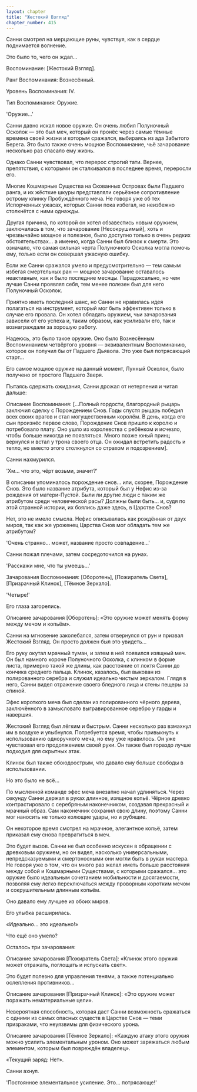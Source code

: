```yaml
---
layout: chapter
title: "Жестокий Взгляд"
chapter_number: 415
---
```


Санни смотрел на мерцающие руны, чувствуя, как в сердце поднимается волнение.

Это было то, чего он ждал…

Воспоминание: [Жестокий Взгляд].

Ранг Воспоминания: Вознесённый.

Уровень Воспоминания: IV.

Тип Воспоминания: Оружие.

'Оружие…'

Санни давно искал новое оружие. Он очень любил Полуночный Осколок — это был меч, который он пронёс через самые тёмные времена своей жизни и которым сражался, выбираясь из ада Забытого Берега. Это было также очень мощное Воспоминание, чьё зачарование несколько раз спасало ему жизнь.

Однако Санни чувствовал, что перерос строгий тати. Вернее, препятствия, с которыми он сталкивался в последнее время, переросли его.

Многие Кошмарные Существа на Скованных Островах были Падшего ранга, и их жёсткие шкуры представляли серьёзное сопротивление острому клинку Пробуждённого меча. Не говоря уже об тех Испорченных ужасах, которых Санни пока избегал, но неизбежно столкнётся с ними однажды.

Другая причина, по которой он хотел обзавестись новым оружием, заключалась в том, что зачарование [Несокрушимый], хоть и чрезвычайно мощное и полезное, было доступно только в очень редких обстоятельствах… а именно, когда Санни был близок к смерти. Это означало, что самая сильная черта Полуночного Осколка могла помочь ему, только если он совершал ужасную ошибку.

Если же Санни сражался умело и предусмотрительно — тем самым избегая смертельных ран — мощное зачарование оставалось неактивным, как и было последние месяцы. Парадоксально, но чем лучше Санни проявлял себя, тем менее полезен был для него Полуночный Осколок.

Приятно иметь последний шанс, но Санни не нравилась идея полагаться на инструмент, который мог быть эффективен только в случае его провала. Он хотел обладать оружием, чьи зачарования зависели от его успеха и, таким образом, как усиливали его, так и вознаграждали за хорошую работу.

Надеюсь, это было такое оружие. Оно было Вознесённым Воспоминанием четвёртого уровня — эквивалентным Воспоминанию, которое он получил бы от Падшего Дьявола. Это уже был потрясающий старт…

Его самое мощное оружие на данный момент, Лунный Осколок, было получено от простого Падшего Зверя.

Пытаясь сдержать ожидания, Санни дрожал от нетерпения и читал дальше:

Описание Воспоминания: […Полный гордости, благородный рыцарь заключил сделку с Порождением Снов. Годы спустя рыцарь победил всех своих врагов и стал могущественным королём. В день, когда его сын произнёс первое слово, Порождение Снов пришло к королю и потребовало плату. Оно ушло из королевства с ребёнком и исчезло, чтобы больше никогда не появляться. Много позже юный принц вернулся и встал у трона своего отца. Он ожидал встретить радость и тепло, но вместо этого столкнулся со страхом и подозрением].

Санни нахмурился.

'Хм… что это, чёрт возьми, значит?'

В описании упоминалось порождение снов… или, скорее, Порождение Снов. Это было название атрибута, который был у Нефис из-за рождения от матери-Пустой. Были ли другие люди с таким же атрибутом среди человеческой расы? Должны были быть… и, судя по этой странной истории, их боялись даже здесь, в Царстве Снов?

Нет, это не имело смысла. Нефис описывалась как рождённая от двух миров, так как же уроженец Царства Снов мог обладать тем же атрибутом?

'Очень странно… может, название просто совпадение…'

Санни пожал плечами, затем сосредоточился на рунах.

'Расскажи мне, что ты умеешь…'

Зачарования Воспоминания: [Оборотень], [Пожиратель Света], [Призрачный Клинок], [Тёмное Зеркало].

'Четыре!'

Его глаза загорелись.

Описание зачарования [Оборотень]: «Это оружие может менять форму между мечом и копьём».

Санни на мгновение заколебался, затем отвернулся от рун и призвал Жестокий Взгляд. Он просто должен был это увидеть…

Его руку окутал мрачный туман, и затем в ней появился изящный меч. Он был намного короче Полуночного Осколка, с клинком в форме листа, примерно такой же длины, как расстояние от локтя Санни до кончика среднего пальца. Клинок, казалось, был выкован из полированного серебра и служил идеально чистым зеркалом. Глядя в него, Санни видел отражение своего бледного лица и стены пещеры за спиной.

Эфес короткого меча был сделан из полированного чёрного дерева, заключённого в замысловато выгравированное серебро у гарды и навершия.

Жестокий Взгляд был лёгким и быстрым. Санни несколько раз взмахнул им в воздухе и улыбнулся. Потребуется время, чтобы привыкнуть к использованию одноручного меча, но ему уже нравилось. Он уже чувствовал его продолжением своей руки. Он также был гораздо лучше подходил для скрытных атак.

Клинок был также обоюдоострым, что давало ему больше свободы в использовании.

Но это было не всё…

По мысленной команде эфес меча внезапно начал удлиняться. Через секунду Санни держал в руках длинное, изящное копьё. Чёрное древко контрастировало с серебряным наконечником, создавая прекрасный и мрачный образ. Сам наконечник сохранил свою длину, поэтому Санни мог наносить не только колющие удары, но и рубящие.

Он некоторое время смотрел на мрачное, элегантное копьё, затем приказал ему снова превратиться в меч.

Это будет вызов. Санни не был особенно искусен в обращении с древковым оружием, но он видел, насколько универсальными, непредсказуемыми и смертоносными они могли быть в руках мастера. Не говоря уже о том, что он много раз желал иметь больше расстояния между собой и Кошмарными Существами, с которыми сражался… это оружие было идеальным сочетанием мобильности и досягаемости, позволяя ему легко переключаться между проворным коротким мечом и сокрушительным длинным копьём.

Оно давало ему лучшее из обоих миров.

Его улыбка расширилась.

«Идеально… это идеально!»

Что ещё оно умело?

Осталось три зачарования:

Описание зачарования [Пожиратель Света]: «Клинок этого оружия может отражать, поглощать и испускать свет».

Это будет полезно для управления тенями, а также потенциально ослепления противников…

Описание зачарования [Призрачный Клинок]: «Это оружие может поражать нематериальные цели».

Невероятная способность, которая даст Санни возможность сражаться с одними из самых опасных существ в Царстве Снов — теми призраками, что неуязвимы для физического урона.

Описание зачарования [Тёмное Зеркало]: «Каждую атаку этого оружия можно усилить элементальным уроном. Оно может заряжаться любым элементом, которым был повреждён владелец».

«Текущий заряд: Нет».

Санни ахнул.

'Постоянное элементальное усиление. Это… потрясающе!'